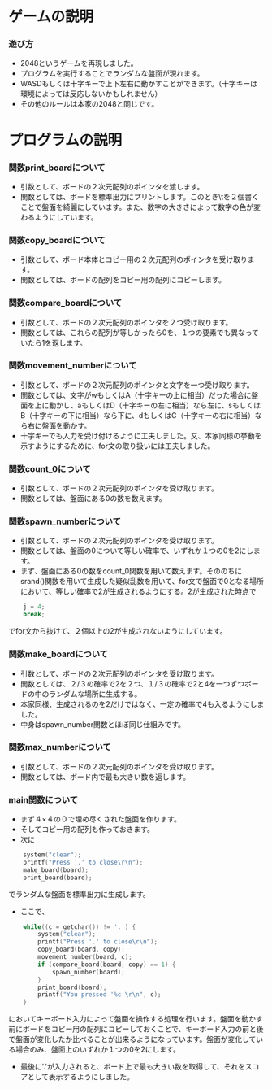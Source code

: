 # ゲームの説明
### 遊び方
- 2048というゲームを再現しました。
- プログラムを実行することでランダムな盤面が現れます。
- WASDもしくは十字キーで上下左右に動かすことができます。（十字キーは環境によっては反応しないかもしれません）
- その他のルールは本家の2048と同じです。

# プログラムの説明

### 関数print_boardについて
- 引数として、ボードの２次元配列のポインタを渡します。
- 関数としては、ボードを標準出力にプリントします。このとき\tを２個書くことで盤面を綺麗にしています。また、数字の大きさによって数字の色が変わるようにしています。

### 関数copy_boardについて
- 引数として、ボード本体とコピー用の２次元配列のポインタを受け取ります。
- 関数としては、ボードの配列をコピー用の配列にコピーします。

### 関数compare_boardについて
- 引数として、ボードの２次元配列のポインタを２つ受け取ります。
- 関数としては、これらの配列が等しかったら0を、１つの要素でも異なっていたら1を返します。

### 関数movement_numberについて
- 引数として、ボードの２次元配列のポインタと文字を一つ受け取ります。
- 関数としては、文字がwもしくはA（十字キーの上に相当）だった場合に盤面を上に動かし、aもしくはD（十字キーの左に相当）なら左に、sもしくはB（十字キーの下に相当）なら下に、dもしくはC（十字キーの右に相当）なら右に盤面を動かす。
- 十字キーでも入力を受け付けるように工夫しました。又、本家同様の挙動を示すようにするために、for文の取り扱いには工夫しました。

### 関数count_0について
- 引数として、ボードの２次元配列のポインタを受け取ります。
- 関数としては、盤面にある0の数を数えます。

### 関数spawn_numberについて
- 引数として、ボードの２次元配列のポインタを受け取ります。
- 関数としては、盤面の0について等しい確率で、いずれか１つの0を2にします。
- まず、盤面にある0の数をcount_0関数を用いて数えます。そののちにsrand()関数を用いて生成した疑似乱数を用いて、for文で盤面で0となる場所において、等しい確率で2が生成されるようにする。2が生成された時点で
```c
    j = 4;
    break;
```
でfor文から抜けて、２個以上の2が生成されないようにしています。

### 関数make_boardについて
- 引数として、ボードの２次元配列のポインタを受け取ります。
- 関数としては、２/３の確率で2を２つ、１/３の確率で2と4を一つずつボードの中のランダムな場所に生成する。
- 本家同様、生成されるのを2だけではなく、一定の確率で4も入るようにしました。
- 中身はspawn_number関数とほぼ同じ仕組みです。

### 関数max_numberについて
- 引数として、ボードの２次元配列のポインタを受け取ります。
- 関数としては、ボード内で最も大きい数を返します。

### main関数について
- まず４×４の０で埋め尽くされた盤面を作ります。
- そしてコピー用の配列も作っておきます。
- 次に
```c
    system("clear");
    printf("Press '.' to close\r\n");
    make_board(board);
    print_board(board);
```
でランダムな盤面を標準出力に生成します。
- ここで、
```c
    while((c = getchar()) != '.') {
        system("clear");
        printf("Press '.' to close\r\n");
        copy_board(board, copy);
        movement_number(board, c);
        if (compare_board(board, copy) == 1) {
            spawn_number(board);
        }
        print_board(board);
        printf("You pressed '%c'\r\n", c);        
    }
```
においてキーボード入力によって盤面を操作する処理を行います。盤面を動かす前にボードをコピー用の配列にコピーしておくことで、キーボード入力の前と後で盤面が変化したか比べることが出来るようになっています。盤面が変化している場合のみ、盤面上のいずれか１つの0を2にします。
- 最後に'.'が入力されると、ボード上で最も大きい数を取得して、それをスコアとして表示するようにしました。
